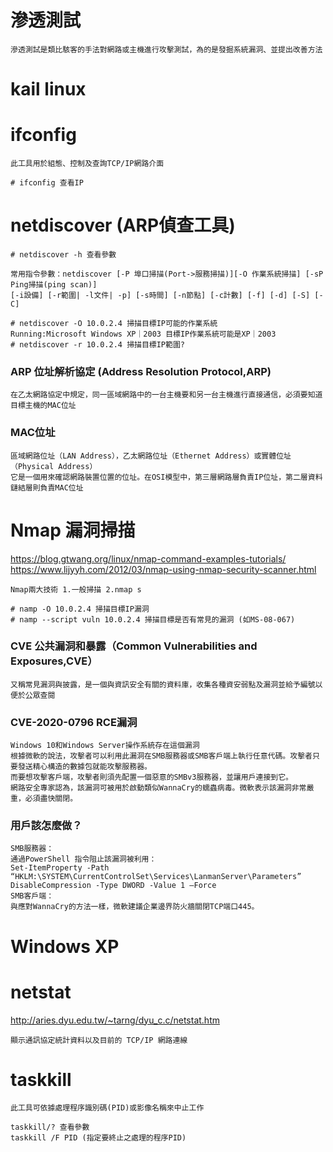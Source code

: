 # 滲透測試
```
滲透測試是類比駭客的手法對網路或主機進行攻擊測試，為的是發掘系統漏洞、並提出改善方法
```
# kail linux

# ifconfig
```
此工具用於組態、控制及查詢TCP/IP網路介面
```
```
# ifconfig 查看IP
```
# netdiscover (ARP偵查工具)
```
# netdiscover -h 查看參數

常用指令參數：netdiscover [-P 埠口掃描(Port->服務掃描)][-O 作業系統掃描] [-sP Ping掃描(ping scan)]
[-i設備] [-r範圍| -l文件| -p] [-s時間] [-n節點] [-c計數] [-f] [-d] [-S] [-C]

# netdiscover -O 10.0.2.4 掃描目標IP可能的作業系統
Running:Microsoft Windows XP｜2003 目標IP作業系統可能是XP｜2003
# netdiscover -r 10.0.2.4 掃描目標IP範圍?
```
### ARP 位址解析協定 (Address Resolution Protocol,ARP)
```
在乙太網路協定中規定，同一區域網路中的一台主機要和另一台主機進行直接通信，必須要知道目標主機的MAC位址
```
### MAC位址
```
區域網路位址（LAN Address），乙太網路位址（Ethernet Address）或實體位址（Physical Address）
它是一個用來確認網路裝置位置的位址。在OSI模型中，第三層網路層負責IP位址，第二層資料鏈結層則負責MAC位址
```

# Nmap 漏洞掃描
https://blog.gtwang.org/linux/nmap-command-examples-tutorials/  
https://www.lijyyh.com/2012/03/nmap-using-nmap-security-scanner.html
```
Nmap兩大技術 1.一般掃描 2.nmap s
```
```
# namp -O 10.0.2.4 掃描目標IP漏洞
# namp --script vuln 10.0.2.4 掃描目標是否有常見的漏洞 (如MS-08-067)
```
### CVE 公共漏洞和暴露（Common Vulnerabilities and Exposures,CVE）
```
又稱常見漏洞與披露，是一個與資訊安全有關的資料庫，收集各種資安弱點及漏洞並給予編號以便於公眾查閱
```
### CVE-2020-0796 RCE漏洞
```
Windows 10和Windows Server操作系統存在這個漏洞
根據微軟的說法，攻擊者可以利用此漏洞在SMB服務器或SMB客戶端上執行任意代碼。攻擊者只要發送精心構造的數據包就能攻擊服務器。
而要想攻擊客戶端，攻擊者則須先配置一個惡意的SMBv3服務器，並讓用戶連接到它。
網路安全專家認為，該漏洞可被用於啟動類似WannaCry的蠕蟲病毒。微軟表示該漏洞非常嚴重，必須盡快關閉。
```
### 用戶該怎麼做？
```
SMB服務器：
通過PowerShell 指令阻止該漏洞被利用：
Set-ItemProperty -Path “HKLM:\SYSTEM\CurrentControlSet\Services\LanmanServer\Parameters” DisableCompression -Type DWORD -Value 1 –Force
SMB客戶端：
與應對WannaCry的方法一樣，微軟建議企業邊界防火牆關閉TCP端口445。
```

# Windows XP

# netstat
http://aries.dyu.edu.tw/~tarng/dyu_c.c/netstat.htm
```
顯示通訊協定統計資料以及目前的 TCP/IP 網路連線
```
# taskkill 
```
此工具可依據處理程序識別碼(PID)或影像名稱來中止工作
```
```
taskkill/? 查看參數
taskkill /F PID (指定要終止之處理的程序PID)
```
